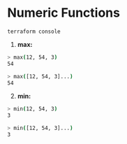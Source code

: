 # Numeric Functions

`terraform console`

1. **max:**
```sh
> max(12, 54, 3)
54
```
```sh
> max([12, 54, 3]...)
54
```
2. **min:**
```sh
> min(12, 54, 3)
3
```
```sh
> min([12, 54, 3]...)
3
```
